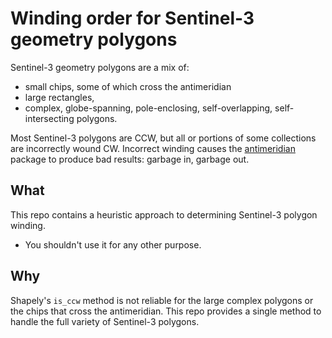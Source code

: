 # Winding order for Sentinel-3 geometry polygons

Sentinel-3 geometry polygons are a mix of:

- small chips, some of which cross the antimeridian
- large rectangles,
- complex, globe-spanning, pole-enclosing, self-overlapping, self-intersecting polygons.

Most Sentinel-3 polygons are CCW, but all or portions of some collections are incorrectly wound CW. Incorrect winding causes the [antimeridian](https://github.com/gadomski/antimeridian) package to produce bad results: garbage in, garbage out.

## What

This repo contains a heuristic approach to determining Sentinel-3 polygon winding.

- You shouldn't use it for any other purpose.

## Why

Shapely's `is_ccw` method is not reliable for the large complex polygons or the chips that cross the antimeridian. This repo provides a single method to handle the full variety of Sentinel-3 polygons.
